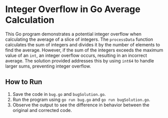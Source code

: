 # Integer Overflow in Go Average Calculation

This Go program demonstrates a potential integer overflow when calculating the average of a slice of integers.  The `processData` function calculates the sum of integers and divides it by the number of elements to find the average. However, if the sum of the integers exceeds the maximum value of an `int`, an integer overflow occurs, resulting in an incorrect average.  The solution provided addresses this by using `int64` to handle larger sums, preventing integer overflow.

## How to Run

1. Save the code in `bug.go` and `bugSolution.go`.
2. Run the program using `go run bug.go` and `go run bugSolution.go`.
3. Observe the output to see the difference in behavior between the original and corrected code.
